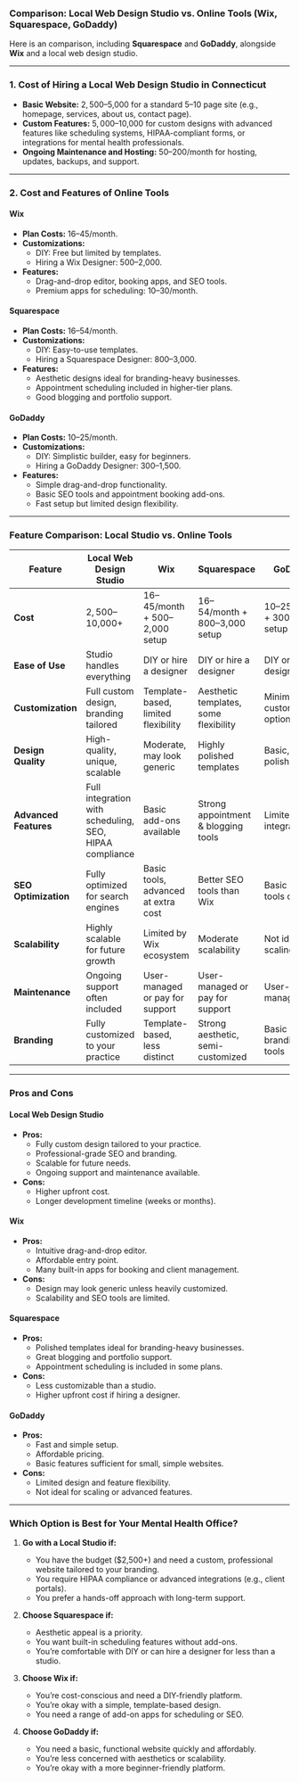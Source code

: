 ### **Comparison: Local Web Design Studio vs. Online Tools (Wix, Squarespace, GoDaddy)**

Here is an comparison, including **Squarespace** and **GoDaddy**, alongside **Wix** and a local web design studio.

---

### **1. Cost of Hiring a Local Web Design Studio in Connecticut**
- **Basic Website:** $2,500–$5,000 for a standard 5–10 page site (e.g., homepage, services, about us, contact page).
- **Custom Features:** $5,000–$10,000 for custom designs with advanced features like scheduling systems, HIPAA-compliant forms, or integrations for mental health professionals.
- **Ongoing Maintenance and Hosting:** $50–$200/month for hosting, updates, backups, and support.

---

### **2. Cost and Features of Online Tools**

#### **Wix**
- **Plan Costs:** $16–$45/month.
- **Customizations:**
  - DIY: Free but limited by templates.
  - Hiring a Wix Designer: $500–$2,000.
- **Features:**
  - Drag-and-drop editor, booking apps, and SEO tools.
  - Premium apps for scheduling: $10–$30/month.

#### **Squarespace**
- **Plan Costs:** $16–$54/month.
- **Customizations:**
  - DIY: Easy-to-use templates.
  - Hiring a Squarespace Designer: $800–$3,000.
- **Features:**
  - Aesthetic designs ideal for branding-heavy businesses.
  - Appointment scheduling included in higher-tier plans.
  - Good blogging and portfolio support.

#### **GoDaddy**
- **Plan Costs:** $10–$25/month.
- **Customizations:**
  - DIY: Simplistic builder, easy for beginners.
  - Hiring a GoDaddy Designer: $300–$1,500.
- **Features:**
  - Simple drag-and-drop functionality.
  - Basic SEO tools and appointment booking add-ons.
  - Fast setup but limited design flexibility.

---

### **Feature Comparison: Local Studio vs. Online Tools**

| **Feature**           | **Local Web Design Studio**               | **Wix**                         | **Squarespace**                  | **GoDaddy**                      |
|-----------------------|------------------------------------------|----------------------------------|----------------------------------|----------------------------------|
| **Cost**              | $2,500–$10,000+                         | $16–$45/month + $500–$2,000 setup | $16–$54/month + $800–$3,000 setup | $10–$25/month + $300–$1,500 setup |
| **Ease of Use**       | Studio handles everything                | DIY or hire a designer           | DIY or hire a designer           | DIY or hire a designer           |
| **Customization**     | Full custom design, branding tailored    | Template-based, limited flexibility | Aesthetic templates, some flexibility | Minimal customization options   |
| **Design Quality**    | High-quality, unique, scalable           | Moderate, may look generic       | Highly polished templates         | Basic, not as polished           |
| **Advanced Features** | Full integration with scheduling, SEO, HIPAA compliance | Basic add-ons available          | Strong appointment & blogging tools | Limited integrations             |
| **SEO Optimization**  | Fully optimized for search engines       | Basic tools, advanced at extra cost | Better SEO tools than Wix        | Basic SEO tools only             |
| **Scalability**       | Highly scalable for future growth        | Limited by Wix ecosystem         | Moderate scalability              | Not ideal for scaling            |
| **Maintenance**       | Ongoing support often included           | User-managed or pay for support   | User-managed or pay for support   | User-managed                     |
| **Branding**          | Fully customized to your practice        | Template-based, less distinct    | Strong aesthetic, semi-customized | Basic branding tools             |

---

### **Pros and Cons**

#### **Local Web Design Studio**
- **Pros:**
  - Fully custom design tailored to your practice.
  - Professional-grade SEO and branding.
  - Scalable for future needs.
  - Ongoing support and maintenance available.
- **Cons:**
  - Higher upfront cost.
  - Longer development timeline (weeks or months).

#### **Wix**
- **Pros:**
  - Intuitive drag-and-drop editor.
  - Affordable entry point.
  - Many built-in apps for booking and client management.
- **Cons:**
  - Design may look generic unless heavily customized.
  - Scalability and SEO tools are limited.

#### **Squarespace**
- **Pros:**
  - Polished templates ideal for branding-heavy businesses.
  - Great blogging and portfolio support.
  - Appointment scheduling is included in some plans.
- **Cons:**
  - Less customizable than a studio.
  - Higher upfront cost if hiring a designer.

#### **GoDaddy**
- **Pros:**
  - Fast and simple setup.
  - Affordable pricing.
  - Basic features sufficient for small, simple websites.
- **Cons:**
  - Limited design and feature flexibility.
  - Not ideal for scaling or advanced features.

---

### **Which Option is Best for Your Mental Health Office?**
1. **Go with a Local Studio if:**
   - You have the budget ($2,500+) and need a custom, professional website tailored to your branding.
   - You require HIPAA compliance or advanced integrations (e.g., client portals).
   - You prefer a hands-off approach with long-term support.

2. **Choose Squarespace if:**
   - Aesthetic appeal is a priority.
   - You want built-in scheduling features without add-ons.
   - You’re comfortable with DIY or can hire a designer for less than a studio.

3. **Choose Wix if:**
   - You’re cost-conscious and need a DIY-friendly platform.
   - You’re okay with a simple, template-based design.
   - You need a range of add-on apps for scheduling or SEO.

4. **Choose GoDaddy if:**
   - You need a basic, functional website quickly and affordably.
   - You’re less concerned with aesthetics or scalability.
   - You’re okay with a more beginner-friendly platform.
